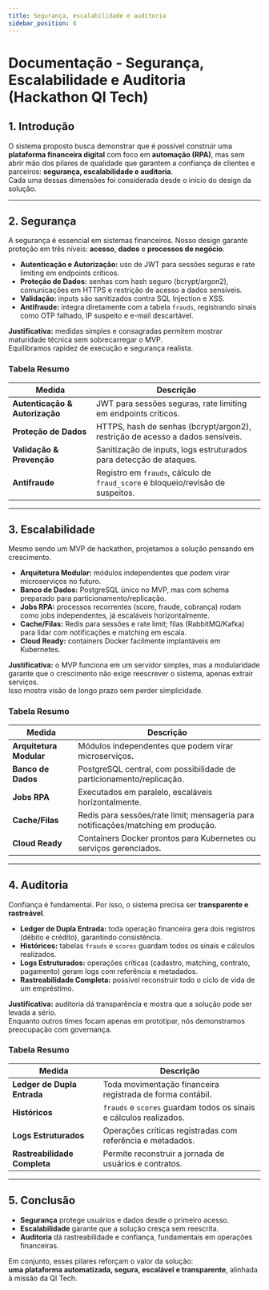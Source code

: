 ```yaml
---
title: Segurança, escalabilidade e auditoria
sidebar_position: 6
---
```

# Documentação - Segurança, Escalabilidade e Auditoria (Hackathon QI Tech)

## 1. Introdução

O sistema proposto busca demonstrar que é possível construir uma **plataforma financeira digital** com foco em **automação (RPA)**, mas sem abrir mão dos pilares de qualidade que garantem a confiança de clientes e parceiros: **segurança, escalabilidade e auditoria**.  
Cada uma dessas dimensões foi considerada desde o início do design da solução.

---

## 2. Segurança

A segurança é essencial em sistemas financeiros. Nosso design garante proteção em três níveis: **acesso**, **dados** e **processos de negócio**.

- **Autenticação e Autorização:** uso de JWT para sessões seguras e rate limiting em endpoints críticos.  
- **Proteção de Dados:** senhas com hash seguro (bcrypt/argon2), comunicações em HTTPS e restrição de acesso a dados sensíveis.  
- **Validação:** inputs são sanitizados contra SQL Injection e XSS.  
- **Antifraude:** integra diretamente com a tabela `frauds`, registrando sinais como OTP falhado, IP suspeito e e-mail descartável.

**Justificativa:** medidas simples e consagradas permitem mostrar maturidade técnica sem sobrecarregar o MVP.  
Equilibramos rapidez de execução e segurança realista.

### Tabela Resumo

| Medida | Descrição |
|--------|-----------|
| **Autenticação & Autorização** | JWT para sessões seguras, rate limiting em endpoints críticos. |
| **Proteção de Dados** | HTTPS, hash de senhas (bcrypt/argon2), restrição de acesso a dados sensíveis. |
| **Validação & Prevenção** | Sanitização de inputs, logs estruturados para detecção de ataques. |
| **Antifraude** | Registro em `frauds`, cálculo de `fraud_score` e bloqueio/revisão de suspeitos. |

---

## 3. Escalabilidade

Mesmo sendo um MVP de hackathon, projetamos a solução pensando em crescimento.

- **Arquitetura Modular:** módulos independentes que podem virar microserviços no futuro.  
- **Banco de Dados:** PostgreSQL único no MVP, mas com schema preparado para particionamento/replicação.  
- **Jobs RPA:** processos recorrentes (score, fraude, cobrança) rodam como jobs independentes, já escaláveis horizontalmente.  
- **Cache/Filas:** Redis para sessões e rate limit; filas (RabbitMQ/Kafka) para lidar com notificações e matching em escala.  
- **Cloud Ready:** containers Docker facilmente implantáveis em Kubernetes.

**Justificativa:** o MVP funciona em um servidor simples, mas a modularidade garante que o crescimento não exige reescrever o sistema, apenas extrair serviços.  
Isso mostra visão de longo prazo sem perder simplicidade.

### Tabela Resumo

| Medida | Descrição |
|--------|-----------|
| **Arquitetura Modular** | Módulos independentes que podem virar microserviços. |
| **Banco de Dados** | PostgreSQL central, com possibilidade de particionamento/replicação. |
| **Jobs RPA** | Executados em paralelo, escaláveis horizontalmente. |
| **Cache/Filas** | Redis para sessões/rate limit; mensageria para notificações/matching em produção. |
| **Cloud Ready** | Containers Docker prontos para Kubernetes ou serviços gerenciados. |

---

## 4. Auditoria

Confiança é fundamental. Por isso, o sistema precisa ser **transparente e rastreável**.

- **Ledger de Dupla Entrada:** toda operação financeira gera dois registros (débito e crédito), garantindo consistência.  
- **Históricos:** tabelas `frauds` e `scores` guardam todos os sinais e cálculos realizados.  
- **Logs Estruturados:** operações críticas (cadastro, matching, contrato, pagamento) geram logs com referência e metadados.  
- **Rastreabilidade Completa:** possível reconstruir todo o ciclo de vida de um empréstimo.

**Justificativa:** auditoria dá transparência e mostra que a solução pode ser levada a sério.  
Enquanto outros times focam apenas em prototipar, nós demonstramos preocupação com governança.

### Tabela Resumo

| Medida | Descrição |
|--------|-----------|
| **Ledger de Dupla Entrada** | Toda movimentação financeira registrada de forma contábil. |
| **Históricos** | `frauds` e `scores` guardam todos os sinais e cálculos realizados. |
| **Logs Estruturados** | Operações críticas registradas com referência e metadados. |
| **Rastreabilidade Completa** | Permite reconstruir a jornada de usuários e contratos. |

---

## 5. Conclusão

- **Segurança** protege usuários e dados desde o primeiro acesso.  
- **Escalabilidade** garante que a solução cresça sem reescrita.  
- **Auditoria** dá rastreabilidade e confiança, fundamentais em operações financeiras.  

Em conjunto, esses pilares reforçam o valor da solução:  
**uma plataforma automatizada, segura, escalável e transparente**, alinhada à missão da QI Tech.